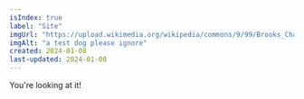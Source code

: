 ```yaml
---
isIndex: true
label: "Site"
imgUrl: "https://upload.wikimedia.org/wikipedia/commons/9/99/Brooks_Chase_Ranger_of_Jolly_Dogs_Jack_Russell.jpg"
imgAlt: "a test dog please ignore"
created: 2024-01-08
last-updated: 2024-01-08
---
```


You're looking at it!
